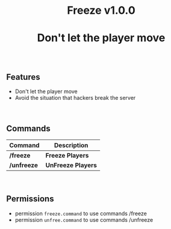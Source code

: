 <div align="center">
<h1>Freeze v1.0.0<h1>
<p>Don't let the player move</p>
</div>
  
<br>
  
## Features
- Don't let the player move
- Avoid the situation that hackers break the server  
  
<br>
 
## Commands

| **Command** | **Description** |
| --- | --- |
| **/freeze** | **Freeze Players** |
| **/unfreeze** | **UnFreeze Players** |
  
<br>
 
## Permissions

- permission `freeze.command` to use commands /freeze
- permission `unfree.command` to use commands /unfreeze
